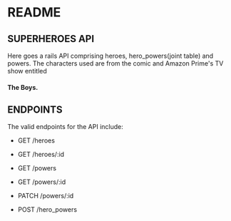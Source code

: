 # README

## SUPERHEROES API

Here goes a rails API comprising heroes, hero_powers(joint table) and powers. The characters used are from the comic and Amazon Prime's TV show entitled 
#### The Boys.

## ENDPOINTS

The valid endpoints for the API include:
* GET /heroes
* GET /heroes/:id

* GET /powers
* GET /powers/:id

* PATCH /powers/:id
* POST /hero_powers





